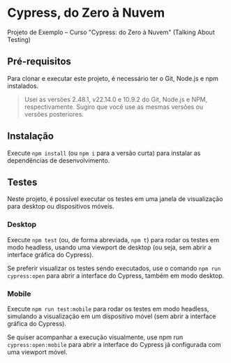 # Cypress, do Zero à Nuvem

Projeto de Exemplo – Curso "Cypress: do Zero à Nuvem" (Talking About Testing)

## Pré-requisitos

Para clonar e executar este projeto, é necessário ter o Git, Node.js e npm instalados.

> Usei as versões 2.48.1, v22.14.0 e 10.9.2 do Git, Node.js e NPM, respectivamente. Sugiro que você use as mesmas versões ou versões posteriores.

## Instalação

Execute `npm install` (ou `npm i` para a versão curta) para instalar as dependências de desenvolvimento.

## Testes

Neste projeto, é possível executar os testes em uma janela de visualização para desktop ou dispositivos móveis.

### Desktop

Execute `npm test` (ou, de forma abreviada, `npm t`) para rodar os testes em modo headless, usando uma viewport de desktop (ou seja, sem abrir a interface gráfica do Cypress).

Se preferir visualizar os testes sendo executados, use o comando `npm run cypress:open` para abrir a interface do Cypress, também em modo desktop.

### Mobile

Execute `npm run test:mobile` para rodar os testes em modo headless, simulando a visualização em um dispositivo móvel (sem abrir a interface gráfica do Cypress).

Se quiser acompanhar a execução visualmente, use npm run `cypress:open:mobile` para abrir a interface do Cypress já configurada com uma viewport móvel.
